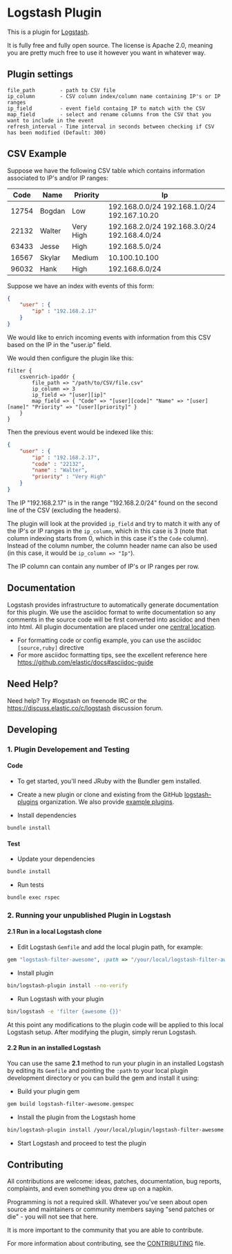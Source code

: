 # Logstash Plugin

This is a plugin for [Logstash](https://github.com/elastic/logstash).

It is fully free and fully open source. The license is Apache 2.0, meaning you are pretty much free to use it however you want in whatever way.

## Plugin settings ##

    file_path        - path to CSV file
    ip_column        - CSV column index/column name containing IP's or IP ranges
    ip_field         - event field containg IP to match with the CSV
    map_field        - select and rename columns from the CSV that you want to include in the event
    refresh_interval - Time interval in seconds between checking if CSV has been modified (Default: 300)

## CSV Example ##

Suppose we have the following CSV table which contains information associated to IP's and/or IP ranges:

| Code  | Name   | Priority  | Ip                                            |
|-------|--------|-----------|-----------------------------------------------|
| 12754 | Bogdan | Low       |  192.168.0.0/24 192.168.1.0/24 192.167.10.20  |
| 22132 | Walter | Very High |  192.168.2.0/24 192.168.3.0/24 192.168.4.0/24 |
| 63433 | Jesse  | High      | 192.168.5.0/24                                |
| 16567 | Skylar | Medium    | 10.100.10.100                                 |
| 96032 | Hank   | High      | 192.168.6.0/24                                |

Suppose we have an index with events of this form:

```json
{
    "user" : {
        "ip" : "192.168.2.17"
    }
}
```

We would like to enrich incoming events with information from this CSV based on the IP in the "user.ip" field.

We would then configure the plugin like this:

```
filter {
    csvenrich-ipaddr {
        file_path => "/path/to/CSV/file.csv"
        ip_column => 3
        ip_field => "[user][ip]"
        map_field => { "Code" => "[user][code]" "Name" => "[user][name]" "Priority" => "[user][priority]" }
    }
}
```
Then the previous event would be indexed like this:

```json
{
    "user" : {
        "ip" : "192.168.2.17",
        "code" : "22132",
        "name" : "Walter",
        "priority" : "Very High"
    }
}
```

The IP "192.168.2.17" is in the range "192.168.2.0/24" found on the second line of the CSV (excluding the headers).

The plugin will look at the provided `ip_field` and try to match it with any of the IP's or IP ranges in the `ip_column`, which in this case is 3 (note that column indexing starts from 0, which in this case it's the `Code` column). Instead of the column number, the column header name can also be used (in this case, it would be `ip_column => "Ip"`).

The IP column can contain any number of IP's or IP ranges per row.

## Documentation

Logstash provides infrastructure to automatically generate documentation for this plugin. We use the asciidoc format to write documentation so any comments in the source code will be first converted into asciidoc and then into html. All plugin documentation are placed under one [central location](http://www.elastic.co/guide/en/logstash/current/).

- For formatting code or config example, you can use the asciidoc `[source,ruby]` directive
- For more asciidoc formatting tips, see the excellent reference here https://github.com/elastic/docs#asciidoc-guide

## Need Help?

Need help? Try #logstash on freenode IRC or the https://discuss.elastic.co/c/logstash discussion forum.

## Developing

### 1. Plugin Developement and Testing

#### Code
- To get started, you'll need JRuby with the Bundler gem installed.

- Create a new plugin or clone and existing from the GitHub [logstash-plugins](https://github.com/logstash-plugins) organization. We also provide [example plugins](https://github.com/logstash-plugins?query=example).

- Install dependencies
```sh
bundle install
```

#### Test

- Update your dependencies

```sh
bundle install
```

- Run tests

```sh
bundle exec rspec
```

### 2. Running your unpublished Plugin in Logstash

#### 2.1 Run in a local Logstash clone

- Edit Logstash `Gemfile` and add the local plugin path, for example:
```ruby
gem "logstash-filter-awesome", :path => "/your/local/logstash-filter-awesome"
```
- Install plugin
```sh
bin/logstash-plugin install --no-verify
```
- Run Logstash with your plugin
```sh
bin/logstash -e 'filter {awesome {}}'
```
At this point any modifications to the plugin code will be applied to this local Logstash setup. After modifying the plugin, simply rerun Logstash.

#### 2.2 Run in an installed Logstash

You can use the same **2.1** method to run your plugin in an installed Logstash by editing its `Gemfile` and pointing the `:path` to your local plugin development directory or you can build the gem and install it using:

- Build your plugin gem
```sh
gem build logstash-filter-awesome.gemspec
```
- Install the plugin from the Logstash home
```sh
bin/logstash-plugin install /your/local/plugin/logstash-filter-awesome.gem
```
- Start Logstash and proceed to test the plugin

## Contributing

All contributions are welcome: ideas, patches, documentation, bug reports, complaints, and even something you drew up on a napkin.

Programming is not a required skill. Whatever you've seen about open source and maintainers or community members  saying "send patches or die" - you will not see that here.

It is more important to the community that you are able to contribute.

For more information about contributing, see the [CONTRIBUTING](https://github.com/elastic/logstash/blob/master/CONTRIBUTING.md) file.
